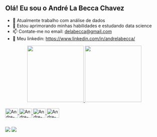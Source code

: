 ## Olá! Eu sou o André La Becca Chavez

- 🔭 Atualmente trabalho com análise de dados
- 🌱 Estou aprimorando minhas habilidades e estudando data science
- 📫 Contate-me no email: delabecca@gmail.com
- 💼 Meu linkedin: https://www.linkedin.com/in/andrelabecca/

 <div align="center">
  <a href="https://github.com/la-becca">
  <img height="180em" src="https://github-readme-stats.vercel.app/api?username=la-becca&show_icons=true&theme=tokyonight&include_all_commits=true&count_private=true"/>
  <img height="180em" src="https://github-readme-stats.vercel.app/api/top-langs/?username=la-becca&layout=compact&langs_count=7&theme=tokyonight"/>
</div>
   
<div style="display: inline_block"><br>
  <img align="center" alt="Andre-Python" height="30" width="40" src="https://cdn.jsdelivr.net/gh/devicons/devicon/icons/python/python-original-wordmark.svg">
  <img align="center" alt="Andre-jupyter" height="30" width="40" src="https://cdn.jsdelivr.net/gh/devicons/devicon/icons/jupyter/jupyter-original-wordmark.svg">
  <img align="center" alt="Andre-kaggle" height="30" width="40" src="https://cdn.jsdelivr.net/gh/devicons/devicon/icons/kaggle/kaggle-original-wordmark.svg" />
  <img align="center" alt="Andre-anaconda" height="30" width="40" src="https://cdn.jsdelivr.net/gh/devicons/devicon/icons/anaconda/anaconda-original-wordmark.svg" />
</div>

  ##
  
<div>
  <a href = "mailto:delabecca@gmail.com"><img src="https://img.shields.io/badge/-Gmail-%23333?style=for-the-badge&logo=gmail&logoColor=white" target="_blank"></a>
  <a href="https://www.linkedin.com/in/andrelabecca" target="_blank"><img src="https://img.shields.io/badge/-LinkedIn-%230077B5?style=for-the-badge&logo=linkedin&logoColor=white" target="_blank"></a> 
</div>
